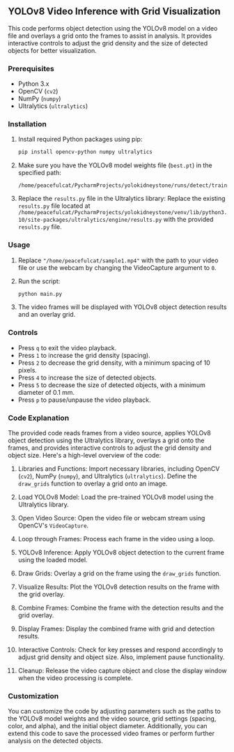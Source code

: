 ## YOLOv8 Video Inference with Grid Visualization

This code performs object detection using the YOLOv8 model on a video file and overlays a grid onto the frames to assist in analysis. It provides interactive controls to adjust the grid density and the size of detected objects for better visualization.

### Prerequisites

- Python 3.x
- OpenCV (`cv2`)
- NumPy (`numpy`)
- Ultralytics (`ultralytics`)

### Installation

1. Install required Python packages using pip:

   ```bash
   pip install opencv-python numpy ultralytics
   ```

2. Make sure you have the YOLOv8 model weights file (`best.pt`) in the specified path:
   ```
   /home/peacefulcat/PycharmProjects/yolokidneystone/runs/detect/train2/weights/best.pt
   ```

3. Replace the `results.py` file in the Ultralytics library:
   Replace the existing `results.py` file located at `/home/peacefulcat/PycharmProjects/yolokidneystone/venv/lib/python3.10/site-packages/ultralytics/engine/results.py` with the provided `results.py` file.

### Usage

1. Replace `"/home/peacefulcat/sample1.mp4"` with the path to your video file or use the webcam by changing the VideoCapture argument to `0`.

2. Run the script:

   ```bash
   python main.py
   ```

3. The video frames will be displayed with YOLOv8 object detection results and an overlay grid.

### Controls

- Press `q` to exit the video playback.
- Press `1` to increase the grid density (spacing).
- Press `2` to decrease the grid density, with a minimum spacing of 10 pixels.
- Press `4` to increase the size of detected objects.
- Press `5` to decrease the size of detected objects, with a minimum diameter of 0.1 mm.
- Press `p` to pause/unpause the video playback.

### Code Explanation

The provided code reads frames from a video source, applies YOLOv8 object detection using the Ultralytics library, overlays a grid onto the frames, and provides interactive controls to adjust the grid density and object size. Here's a high-level overview of the code:

1. Libraries and Functions: Import necessary libraries, including OpenCV (`cv2`), NumPy (`numpy`), and Ultralytics (`ultralytics`). Define the `draw_grids` function to overlay a grid onto an image.

2. Load YOLOv8 Model: Load the pre-trained YOLOv8 model using the Ultralytics library.

3. Open Video Source: Open the video file or webcam stream using OpenCV's `VideoCapture`.

4. Loop through Frames: Process each frame in the video using a loop.

5. YOLOv8 Inference: Apply YOLOv8 object detection to the current frame using the loaded model.

6. Draw Grids: Overlay a grid on the frame using the `draw_grids` function.

7. Visualize Results: Plot the YOLOv8 detection results on the frame with the grid overlay.

8. Combine Frames: Combine the frame with the detection results and the grid overlay.

9. Display Frames: Display the combined frame with grid and detection results.

10. Interactive Controls: Check for key presses and respond accordingly to adjust grid density and object size. Also, implement pause functionality.

11. Cleanup: Release the video capture object and close the display window when the video processing is complete.

### Customization

You can customize the code by adjusting parameters such as the paths to the YOLOv8 model weights and the video source, grid settings (spacing, color, and alpha), and the initial object diameter. Additionally, you can extend this code to save the processed video frames or perform further analysis on the detected objects.
